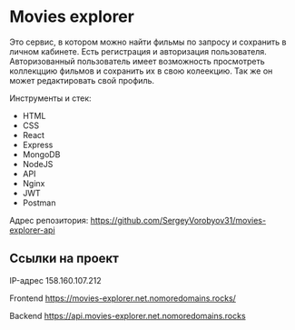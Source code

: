 # Movies explorer

Это сервис, в котором можно найти фильмы по запросу и сохранить в личном кабинете. Есть регистрация и авторизация пользователя. Авторизованный пользователь имеет возможность просмотреть коллекццию фильмов и сохранить их в свою колеекцию. Так же он может редактировать свой профиль.

Инструменты и стек:
* HTML
* CSS
* React
* Express
* MongoDB
* NodeJS
* API
* Nginx
* JWT
* Postman

Адрес репозитория: https://github.com/SergeyVorobyov31/movies-explorer-api

## Ссылки на проект

IP-адрес 158.160.107.212

Frontend https://movies-explorer.net.nomoredomains.rocks/

Backend https://api.movies-explorer.net.nomoredomains.rocks

